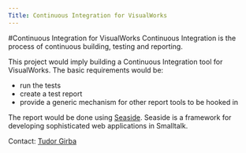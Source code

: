 ```yaml
---
Title: Continuous Integration for VisualWorks
---
```

#Continuous Integration for VisualWorks
Continuous Integration is the process of continuous building, testing and reporting.

This project would imply building a Continuous Integration tool for VisualWorks. The basic requirements would be:

-  run the tests
-  create a test report
-  provide a generic mechanism for other report tools to be hooked in

The report would be done using [Seaside](http://seaside.st/). Seaside is a framework for developing sophisticated web applications in Smalltalk.

Contact: [Tudor Girba](%base_url%/staff/tudorgirba)
